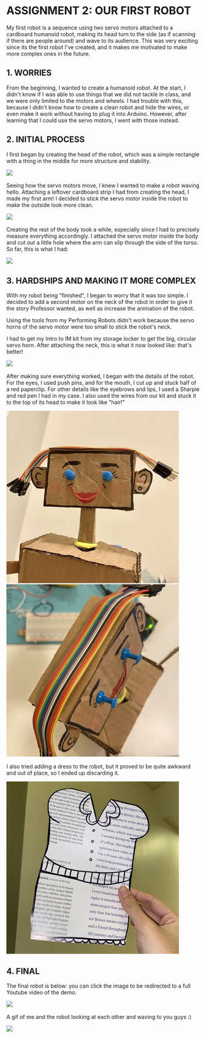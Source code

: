 # ASSIGNMENT 2: OUR FIRST ROBOT
My first robot is a sequence using two servo motors attached to a cardboard humanoid robot, making its head turn to the side (as if scanning if there are people around) and wave to its audience. This was very exciting since its the first robot I've created, and it makes me motivated to make more complex ones in the future.

## 1. WORRIES
From the beginning, I wanted to create a humanoid robot. At the start, I didn't know if I was able to use things that we did not tackle in class, and we were only limited to the motors and wheels. I had trouble with this, because I didn't know how to create a clean robot and hide the wires, or even make it work without having to plug it into Arduino. However, after learning that I could use the servo motors, I went with those instead. 

## 2. INITIAL PROCESS
I first began by creating the head of the robot, which was a simple rectangle with a thing in the middle for more structure and stability.

![](images/fullHead.gif)

Seeing how the servo motors move, I knew I wanted to make a robot waving hello. Attaching a leftover cardboard strip I had from creating the head, I made my first arm! I decided to stick the servo motor inside the robot to make the outside look more clean.

![](images/movingArm.gif)

Creating the rest of the body took a while, especially since I had to precisely measure everything accordingly. I attached the servo motor inside the body and cut out a little hole where the arm can slip through the side of the torso. So far, this is what I had:

![](images/moveArm.gif)

## 3. HARDSHIPS AND MAKING IT MORE COMPLEX
With my robot being "finished", I began to worry that it was too simple.  I decided to add a second motor on the neck of the robot in order to give it the story Professor wanted, as well as increase the animation of the robot.

Using the tools from my Performing Robots didn't work because the servo horns of the servo motor were too small to stick the robot's neck.


I had to get my Intro to IM kit from my storage locker to get the big, circular servo horn. After attaching the neck, this is what it now looked like: that's better!

![](images/moveHeadArm.gif)

After making sure everything worked, I began with the details of the robot. For the eyes, I used push pins, and for the mouth, I cut up and stuck half of a red paperclip. For other details like the eyebrows and lips, I used a Sharpie and red pen I had in my case. I also used the wires from our kit and stuck it to the top of its head to make it look like "hair!"

![](images/femaleFace.jpg)
![](images/hairWires.jpg)

I also tried adding a dress to the robot, but it proved to be quite awkward and out of place, so I ended up discarding it.

![](images/dressDraft.jpg)

## 4. FINAL
The final robot is below: you can click the image to be redirected to a full Youtube video of the demo.

![](images/finalRobot.gif)

A gif of me and the robot looking at each other and waving to you guys :)

![](images/finalRobotwithMe.gif)
